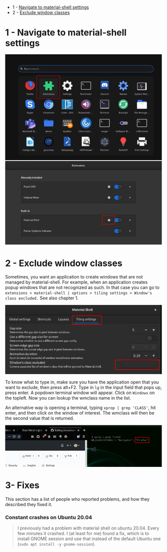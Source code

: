 - 1 - [Navigate to material-shell settings](#1---navigate-to-material-shell-settings)
- 2 - [Exclude window classes](#2---exclude-window-classes)

# 1 - Navigate to material-shell settings
![](img/1.png)
![](img/2.png)


# 2 - Exclude window classes
Sometimes, you want an application to create windows that are not managed by material-shell. For example, when an application creates popup windows that are not recognized as such. In that case you can go to `extensions > material-shell | options > tiling settings > Window's class excluded.` See also chapter 1.

![](img/3.png)

To know what to type in, make sure you have the application open that you want to exclude, then press alt+F2. Type in `lg` in the input field that pops up, press enter. A popdown terminal window will appear. Click on `Windows` on the topleft. Now you can lookup the wmclass name in the list.

An alternative way is opening a terminal, typing `xprop | grep 'CLASS'`, hit enter, and then click on the window of interest. The wmclass will then be the second value that is returned.

![](img/4.png)

# 3- Fixes
This section has a list of people who reported problems, and how they described they fixed it.

### Constant crashes on Ubuntu 20.04
> I previously had a problem with material shell on ubuntu 20.04. Every few minutes it crashed. I (at least for me) found a fix, which is to install GNOME session and use that instead of the default Ubuntu one (`sudo apt install -y gnome-session`).
